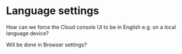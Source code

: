 
# Language settings
How can we force the Cloud console UI to be in English e.g. on a local language device?

Will be done in Browser settings?